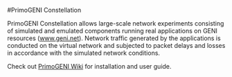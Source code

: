 #PrimoGENI Constellation

PrimoGENI Constellation allows large-scale network experiments consisting of simulated and emulated components running real applications on GENI resources (www.geni.net). Network traffic generated by the applications is conducted on the virtual network and subjected to packet delays and losses in accordance with the simulated network conditions.

Check out [PrimoGENI Wiki](https://github.com/netsym/primogeni/wiki) for installation and user guide.
